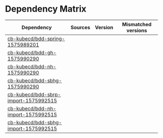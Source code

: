 # Dependency Matrix

Dependency | Sources | Version | Mismatched versions
---------- | ------- | ------- | -------------------
[cb-kubecd/bdd-spring-1575989201](https://github.com/cb-kubecd/bdd-spring-1575989201.git) |  | []() | 
[cb-kubecd/bdd-gh-1575990290](https://github.com/cb-kubecd/bdd-gh-1575990290.git) |  | []() | 
[cb-kubecd/bdd-nh-1575990290](https://github.com/cb-kubecd/bdd-nh-1575990290.git) |  | []() | 
[cb-kubecd/bdd-sbhg-1575990290](https://github.com/cb-kubecd/bdd-sbhg-1575990290.git) |  | []() | 
[cb-kubecd/bdd-sbrp-import-1575992515](https://github.com/cb-kubecd/bdd-sbrp-import-1575992515.git) |  | []() | 
[cb-kubecd/bdd-nh-import-1575992515](https://github.com/cb-kubecd/bdd-nh-import-1575992515.git) |  | []() | 
[cb-kubecd/bdd-sbhg-import-1575992515](https://github.com/cb-kubecd/bdd-sbhg-import-1575992515.git) |  | []() | 
